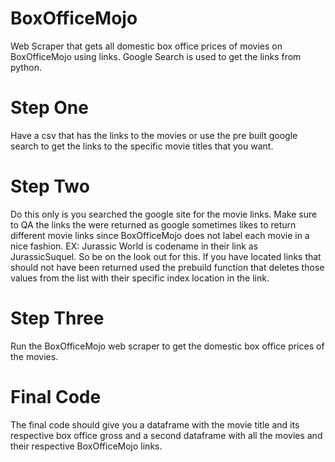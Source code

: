 # BoxOfficeMojo
Web Scraper that gets all domestic box office prices of movies on BoxOfficeMojo using links. Google Search is used to get the links from python.

# Step One
Have a csv that has the links to the movies or use the pre built google search to get the links to the specific movie titles that you want.

# Step Two
Do this only is you searched the google site for the movie links. 
Make sure to QA the links the were returned as google sometimes likes to return different movie links since BoxOfficeMojo does not label each movie in a nice fashion. EX: Jurassic World is codename in their link as JurassicSuquel. So be on the look out for this.
If you have located links that should not have been returned used the prebuild function that deletes those values from the list with their specific index location in the link.

# Step Three
Run the BoxOfficeMojo web scraper to get the domestic box office prices of the movies.

# Final Code
The final code should give you a dataframe with the movie title and its respective box office gross and a second dataframe with all the movies and their respective BoxOfficeMojo links.
